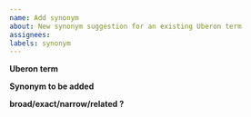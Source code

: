 ```yaml
---
name: Add synonym
about: New synonym suggestion for an existing Uberon term
assignees: 
labels: synonym
---
```


**Uberon term**


**Synonym to be added**


**broad/exact/narrow/related ?**


